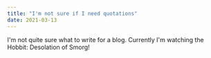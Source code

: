 ```yaml
---
title: "I'm not sure if I need quotations"
date: 2021-03-13
---
```


I'm not quite sure what to write for a blog. Currently I'm watching the Hobbit: Desolation of Smorg!
